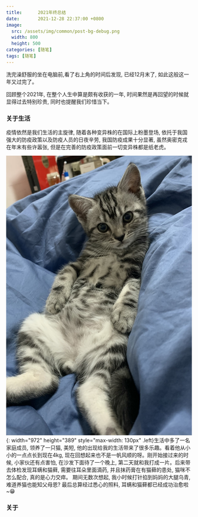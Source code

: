 ```yaml
---
title:      2021年终总结
date:       2021-12-28 22:37:00 +0800
image: 
  src: /assets/img/common/post-bg-debug.png
  width: 800
  height: 500
categories: [随笔]
tags: [随笔]
---
```


洗完澡舒服的坐在电脑前,看了右上角的时间后发现, 已经12月末了, 如此这般这一年又过完了。

回顾整个2021年, 在整个人生中算是颇有收获的一年, 时间果然是再回望的时候就显得过去特别珍贵, 同时也提醒我们珍惜当下。

### 关于生活

疫情依然是我们生活的主旋律, 随着各种变异株的在国际上粉墨登场, 依托于我国强大的防疫政策以及防疫人员的日夜辛劳, 我国防疫成果十分显著, 虽然奥密克戎在年末有些许嚣张, 但是在完善的防疫政策面前一切变异株都是纸老虎。

![cat image](/assets/img/common/post-cat-pipi.jpg){: width="972" height="389" style="max-width: 130px" .left}生活中多了一名家庭成员, 领养了一只猫, 美短, 他的出现给我的生活带来了很多乐趣。看着他从小小的一点点长到现在4kg, 现在回想起来也不是一帆风顺的呀。刚开始接过来的时候, 小家伙还有点害怕, 在沙发下面待了一个晚上, 第二天就和我打成一片。后来带去体检发现耳螨和猫藓, 需要往耳朵里面滴药, 并且抹药膏在有猫藓的患处, 猫咪不怎么配合, 真的是心力交瘁。 期间无数次想起, 我小时候打针掐到妈妈的大腿乌青, 难道养猫也能知父母恩? 最后总算经过悉心的照料, 耳螨和猫藓都已经成功治愈啦~😁

### 关于

